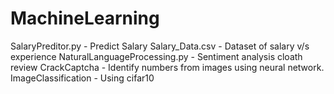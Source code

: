 # MachineLearning
SalaryPreditor.py - Predict Salary
Salary_Data.csv - Dataset of salary v/s experience
NaturalLanguageProcessing.py - Sentiment analysis cloath review
CrackCaptcha - Identify numbers from images using neural network.
ImageClassification - Using cifar10

